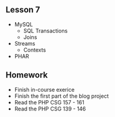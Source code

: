 ## Lesson 7
- MySQL
  - SQL Transactions
  - Joins
- Streams
  - Contexts
- PHAR


## Homework
- Finish in-course exerice
- Finish the first part of the blog project
- Read the PHP CSG 157 - 161
- Read the PHP CSG 139 - 146
